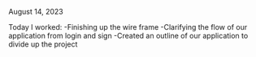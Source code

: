 August 14, 2023

Today I worked:
-Finishing up the wire frame
-Clarifying the flow of our application from login and sign
-Created an outline of our application to divide up the project

